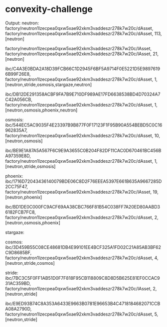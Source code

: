 # convexity-challenge

Output:
neutron:
factory/neutron1lzecpea0qxw5xae92xkm3vaddeszr278k7w20c/dAsset, factory/neutron1lzecpea0qxw5xae92xkm3vaddeszr278k7w20c/dAsset, 113, [neutron]

factory/neutron1lzecpea0qxw5xae92xkm3vaddeszr278k7w20c/lAsset, factory/neutron1lzecpea0qxw5xae92xkm3vaddeszr278k7w20c/lAsset, 21, [neutron]

ibc/C4A3E0BDA2A18D39FCB66C1D2945F6BF5A9714F0E5221D5E98976196B99F26E8, factory/neutron1lzecpea0qxw5xae92xkm3vaddeszr278k7w20c/dAsset, 1, [neutron,stride,osmosis,stargaze,neutron]

ibc/DB12DE291358ACBF9FA7B9E710DF989AE17FD6638538BD4D70324A7C42A056CB, factory/neutron1lzecpea0qxw5xae92xkm3vaddeszr278k7w20c/dAsset, 1, [neutron,osmosis,phoenix,neutron]

osmosis:
ibc/544EC5AC9035F4E23397B9B877F0F17123F1F95B90A554BEBD5C0C16962835A7, factory/neutron1lzecpea0qxw5xae92xkm3vaddeszr278k7w20c/dAsset, 10, [neutron,osmosis]

ibc/BE9E1A87A5A567F6C9E9A3655C0B204F82DF11CAC0D670461BC456BA97359E8D, factory/neutron1lzecpea0qxw5xae92xkm3vaddeszr278k7w20c/dAsset, 1, [neutron,stride,osmosis]

phoenix:
ibc/1716D72043436140079BDE06C8D2F76EEEA5397E661B635A9667285D2CC75F47, factory/neutron1lzecpea0qxw5xae92xkm3vaddeszr278k7w20c/lAsset, 19, [neutron,phoenix]

ibc/BD1DE0C000FC9ACF69AA38CBC766F81B54C038FF7A20ED80AABD36182FCB7FC8, factory/neutron1lzecpea0qxw5xae92xkm3vaddeszr278k7w20c/dAsset, 2, [neutron,osmosis,phoenix]

stargaze:

cosmos:
ibc/3D459B55C08CE48681DB4E99101EE4BCF325A1FD02C21A85AB3BF62C9D8685BF, factory/neutron1lzecpea0qxw5xae92xkm3vaddeszr278k7w20c/dAsset, 4, [neutron,stride,cosmos]

stride:
ibc/7BC3C5F0FF1AB51D0F7F818F95CB118809C8D8D5B625E81EF0CCAC931AC359BD, factory/neutron1lzecpea0qxw5xae92xkm3vaddeszr278k7w20c/lAsset, 2, [neutron,stride]

ibc/E9ED93B74C8A353A6433E9663B0781E96653B4C4718184682071CCBA08A2790D, factory/neutron1lzecpea0qxw5xae92xkm3vaddeszr278k7w20c/dAsset, 5, [neutron,stride]